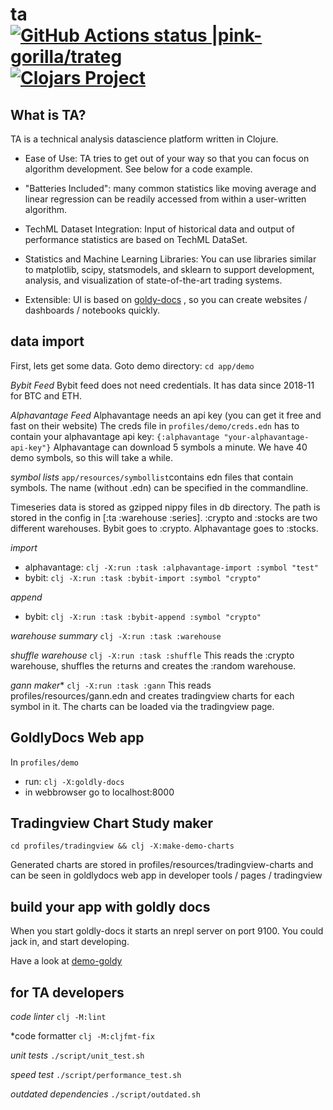 # ta [![GitHub Actions status |pink-gorilla/trateg](https://github.com/pink-gorilla/trateg/workflows/CI/badge.svg)](https://github.com/pink-gorilla/trateg/actions?workflow=CI)[![Clojars Project](https://img.shields.io/clojars/v/org.pinkgorilla/ta.svg)](https://clojars.org/org.pinkgorilla/ta)

## What is TA?

TA is a technical analysis datascience platform written in Clojure.

- Ease of Use: TA tries to get out of your way so that you can focus on algorithm development. See below for a code example.

- "Batteries Included": many common statistics like moving average and linear regression can be readily accessed from within a user-written algorithm.

- TechML Dataset Integration: Input of historical data and output of performance statistics are based on TechML DataSet.

- Statistics and Machine Learning Libraries: 
You can use libraries similar to matplotlib, scipy, statsmodels, and sklearn to support development, analysis, and visualization of state-of-the-art trading systems.

- Extensible: UI is based on [goldy-docs](https://github.com/pink-gorilla/goldly) , so you can create websites / dashboards / notebooks quickly.


##  data import 

First, lets get some data. Goto demo directory: `cd app/demo`

*Bybit Feed*
Bybit feed does not need credentials. It has data since 2018-11 for BTC and ETH.

*Alphavantage Feed*
Alphavantage needs an api key (you can get it free and fast on their website)
The creds file in `profiles/demo/creds.edn` has to contain your alphavantage api key:
`{:alphavantage "your-alphavantage-api-key"}`
Alphavantage can download 5 symbols a minute. We have 40 demo symbols, so this will take a while.

*symbol lists*
`app/resources/symbollist`contains edn files that contain symbols.
The name (without .edn) can be specified in the commandline.

Timeseries data is stored as gzipped nippy files in db directory. The path is
stored in the config in [:ta :warehouse :series]. :crypto and :stocks are two different
warehouses. Bybit goes to :crypto. Alphavantage goes to :stocks.

*import*
- alphavantage: `clj -X:run :task :alphavantage-import :symbol "test"`
- bybit:  `clj -X:run :task :bybit-import :symbol "crypto"`

*append*
- bybit: `clj -X:run :task :bybit-append :symbol "crypto"`

*warehouse summary* `clj -X:run :task :warehouse`

*shuffle warehouse* `clj -X:run :task :shuffle` 
This reads the :crypto warehouse, shuffles the returns and creates the :random warehouse.

*gann maker** `clj -X:run :task :gann` 
This reads profiles/resources/gann.edn and creates tradingview charts for each symbol in it.
The charts can be loaded via the tradingview page.



## GoldlyDocs Web app

In `profiles/demo`
 - run: `clj -X:goldly-docs`
 - in webbrowser go to localhost:8000 


## Tradingview Chart Study maker

`cd profiles/tradingview && clj -X:make-demo-charts`

Generated charts are stored in profiles/resources/tradingview-charts
and can be seen in goldlydocs web app in developer tools / pages / tradingview

## build your app with goldly docs

When you start goldly-docs it starts an nrepl server on port 9100.
You could jack in, and start developing.

Have a look at [demo-goldy](https://github.com/pink-gorilla/demo-goldly) 
 

## for TA developers

*code linter*  `clj -M:lint`

*code formatter `clj -M:cljfmt-fix`

*unit tests* `./script/unit_test.sh`

*speed test* `./script/performance_test.sh`

*outdated dependencies* `./script/outdated.sh`





